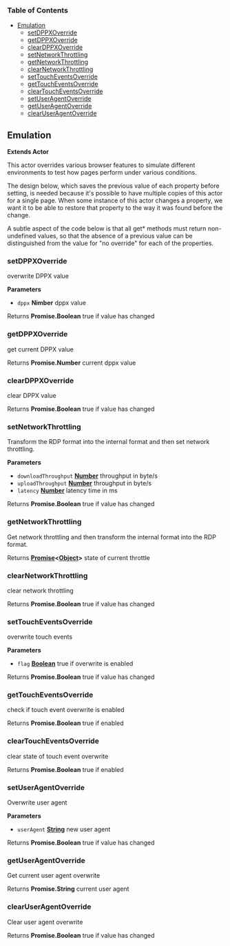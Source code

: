 <!-- Generated by documentation.js. Update this documentation by updating the source code. -->

### Table of Contents

-   [Emulation](#emulation)
    -   [setDPPXOverride](#setdppxoverride)
    -   [getDPPXOverride](#getdppxoverride)
    -   [clearDPPXOverride](#cleardppxoverride)
    -   [setNetworkThrottling](#setnetworkthrottling)
    -   [getNetworkThrottling](#getnetworkthrottling)
    -   [clearNetworkThrottling](#clearnetworkthrottling)
    -   [setTouchEventsOverride](#settoucheventsoverride)
    -   [getTouchEventsOverride](#gettoucheventsoverride)
    -   [clearTouchEventsOverride](#cleartoucheventsoverride)
    -   [setUserAgentOverride](#setuseragentoverride)
    -   [getUserAgentOverride](#getuseragentoverride)
    -   [clearUserAgentOverride](#clearuseragentoverride)

## Emulation

**Extends Actor**

This actor overrides various browser features to simulate different environments to
test how pages perform under various conditions.

The design below, which saves the previous value of each property before setting, is
needed because it's possible to have multiple copies of this actor for a single page.
When some instance of this actor changes a property, we want it to be able to restore
that property to the way it was found before the change.

A subtle aspect of the code below is that all get\* methods must return non-undefined
values, so that the absence of a previous value can be distinguished from the value for
"no override" for each of the properties.

### setDPPXOverride

overwrite DPPX value

**Parameters**

-   `dppx` **Nimber** dppx value

Returns **Promise.Boolean** true if value has changed

### getDPPXOverride

get current DPPX value

Returns **Promise.Number** current dppx value

### clearDPPXOverride

clear DPPX value

Returns **Promise.Boolean** true if value has changed

### setNetworkThrottling

Transform the RDP format into the internal format and then set network throttling.

**Parameters**

-   `downloadThroughput` **[Number](https://developer.mozilla.org/en-US/docs/Web/JavaScript/Reference/Global_Objects/Number)** throughput in byte/s
-   `uploadThroughput` **[Number](https://developer.mozilla.org/en-US/docs/Web/JavaScript/Reference/Global_Objects/Number)** throughput in byte/s
-   `latency` **[Number](https://developer.mozilla.org/en-US/docs/Web/JavaScript/Reference/Global_Objects/Number)** latency time in ms

Returns **Promise.Boolean** true if value has changed

### getNetworkThrottling

Get network throttling and then transform the internal format into the RDP format.

Returns **[Promise](https://developer.mozilla.org/en-US/docs/Web/JavaScript/Reference/Global_Objects/Promise)&lt;[Object](https://developer.mozilla.org/en-US/docs/Web/JavaScript/Reference/Global_Objects/Object)>** state of current throttle

### clearNetworkThrottling

clear network throttling

Returns **Promise.Boolean** true if value has changed

### setTouchEventsOverride

overwrite touch events

**Parameters**

-   `flag` **[Boolean](https://developer.mozilla.org/en-US/docs/Web/JavaScript/Reference/Global_Objects/Boolean)** true if overwrite is enabled

Returns **Promise.Boolean** true if value has changed

### getTouchEventsOverride

check if touch event overwrite is enabled

Returns **Promise.Boolean** true if enabled

### clearTouchEventsOverride

clear state of touch event overwrite

Returns **Promise.Boolean** true if enabled

### setUserAgentOverride

Overwrite user agent

**Parameters**

-   `userAgent` **[String](https://developer.mozilla.org/en-US/docs/Web/JavaScript/Reference/Global_Objects/String)** new user agent

Returns **Promise.Boolean** true if value has changed

### getUserAgentOverride

Get current user agent overwrite

Returns **Promise.String** current user agent

### clearUserAgentOverride

Clear user agent overwrite

Returns **Promise.Boolean** true if value has changed
